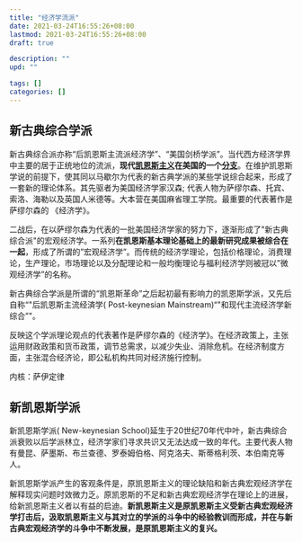 ```yaml
---
title: "经济学流派"
date: 2021-03-24T16:55:26+08:00
lastmod: 2021-03-24T16:55:26+08:00
draft: true

description: ""
upd: ""

tags: []
categories: []
---
```




## 新古典综合学派

新古典综合派亦称“后凯恩斯主流派经济学”、“美国剑桥学派”。当代西方经济学界中主要的居于正统地位的流派，**现代[凯恩斯主义](https://baike.baidu.com/item/凯恩斯主义/477914)在美国的一个[分支](https://baike.baidu.com/item/分支/8971590)**。在维护凯恩斯学说的前提下，使其同以马歇尔为代表的新古典学派的某些学说综合起来，形成了一套新的理论体系。其先驱者为美国经济学家汉森; 代表人物为萨缪尔森、托宾、索洛、海勒以及英国人米德等。大本营在美国麻省理工学院。最重要的代表著作是萨缪尔森的 《经济学》。

二战后，在以萨缪尔森为代表的一批美国经济学家的努力下，逐渐形成了"新古典综合派"的宏观经济学。一系列**在凯恩斯基本理论基础上的最新研究成果被综合在一起**，形成了所谓的”宏观经济学”。而传统的经济学理论，包括价格理论，消费理论，生产理论，市场理论以及分配理论和一般均衡理论与福利经济学则被冠以”微观经济学”的名称。

新古典综合学派是所谓的“凯恩斯革命”之后起初最有影响力的凯恩斯学派，又先后自称“"后凯恩斯主流经済学( Post-keynesian Mainstream)“"和现代主流经济学新综合”"。

反映这个学派理论观点的代表著作是萨缪尔森的《经济学》。在经济政策上，主张运用财政政策和货币政策，调节总需求，以减少失业、消除危机。在经济制度方面，主张混合经济论，即公私机构共同对经济施行控制。

内核：萨伊定律

## 新凯恩斯学派

新凯恩斯学派( New-keynesian School)延生于20世纪70年代中叶，新古典综合派衰败以后学派林立，经济学家们寻求共识又无法达成一致的年代。主要代表人物有曼昆、萨墨斯、布兰查德、罗泰姆伯格、阿克洛夫、斯蒂格利茨、本伯南克等人。

新凯恩斯学派产生的客观条件是，原凯恩斯主义的理论缺陷和新古典宏观经济学在解释现实问题时效微力乏。原凯恩斯的不足和新古典宏观经济学在理论上的进展，给新凯恩斯主义者以有益的启迪。**新凯恩斯主义是原凯恩斯主义受新古典宏观经济学打击后，汲取凯恩斯主义与其对立的学派的斗争中的经验教训而形成，并在与新古典宏观经济学的斗争中不断发展，是原凯恩斯主义的复兴。**